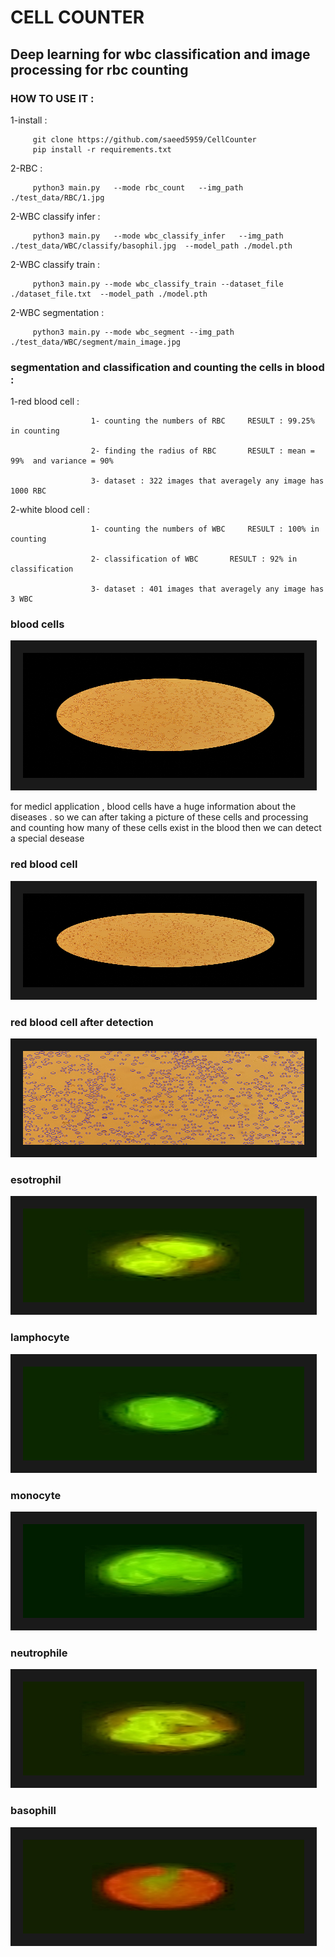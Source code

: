 # CELL COUNTER
## Deep learning for wbc classification   and  image processing for rbc counting

### HOW TO USE IT :

   1-install : 
                      
         git clone https://github.com/saeed5959/CellCounter
         pip install -r requirements.txt
                      
   2-RBC :
   
         python3 main.py   --mode rbc_count   --img_path ./test_data/RBC/1.jpg
         
   2-WBC classify infer :
   
         python3 main.py   --mode wbc_classify_infer   --img_path ./test_data/WBC/classify/basophil.jpg  --model_path ./model.pth
         
   2-WBC classify train :
   
         python3 main.py --mode wbc_classify_train --dataset_file ./dataset_file.txt  --model_path ./model.pth
         
   2-WBC segmentation :
   
         python3 main.py --mode wbc_segment --img_path ./test_data/WBC/segment/main_image.jpg
                      
                      
                      
                      
### segmentation and classification and counting the cells in blood :

   1-red blood cell : 
                      
                      1- counting the numbers of RBC     RESULT : 99.25% in counting 
   
                      2- finding the radius of RBC       RESULT : mean = 99%  and variance = 90%  
                      
                      3- dataset : 322 images that averagely any image has 1000 RBC
   
   
   2-white blood cell : 
   
                      1- counting the numbers of WBC     RESULT : 100% in counting 
   
                      2- classification of WBC       RESULT : 92% in classification  
                      
                      3- dataset : 401 images that averagely any image has 3 WBC
  
                             

### blood cells

<img src="/test_data/RBC/1.jpg" width="450" height="200" border="20" title="blood cells">
                      



for medicl application , blood cells have a huge information about the diseases . so we can after taking a picture of these cells and processing and counting how many of these cells exist in the blood then we can detect a special desease 





### red blood cell

<img src="main_image.jpg" width="450" height="150" border="20">

### red blood cell after detection

<img src="crop_and_detect_image.jpg" width="450" height="150" border="20">


### esotrophil

<img src="eso-14882501911.jpg" width="450" height="150" border="20">
 
### lamphocyte
 
<img src="lam-10490525360.jpg" width="450" height="150" border="20">
 
### monocyte
 
<img src="mono-9264272505.jpg" width="450" height="150" border="20">

### neutrophile
 
<img src="neu-4021732975.jpg" width="450" height="150" border="20">

### basophill
 
<img src="98-1-4-2710.jpg" width="450" height="150" border="20">
